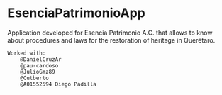 # EsenciaPatrimonioApp

Application developed for Esencia Patrimonio A.C. that allows to know about procedures and laws for the restoration of heritage in Querétaro.

    Worked with:
        @DanielCruzAr
        @pau-cardoso
        @JulioGmz89
        @Cutberto
        @A01552594 Diego Padilla 
